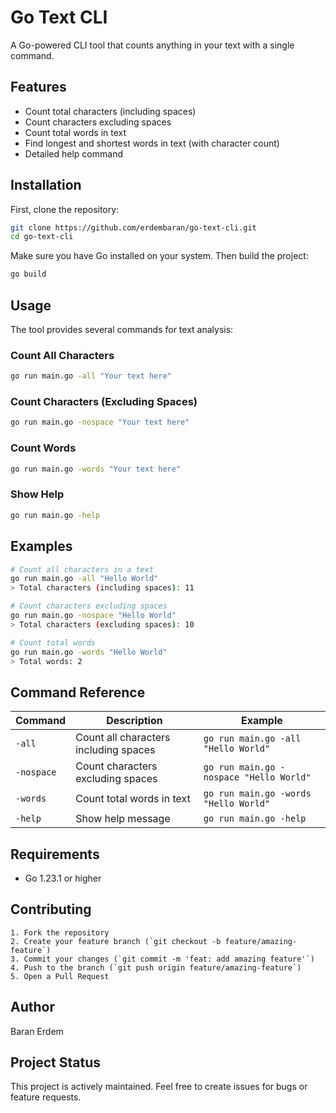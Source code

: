 # Go Text CLI

A Go-powered CLI tool that counts anything in your text with a single command.

## Features

- Count total characters (including spaces)
- Count characters excluding spaces
- Count total words in text
- Find longest and shortest words in text (with character count)
- Detailed help command

## Installation

First, clone the repository:

```bash
git clone https://github.com/erdembaran/go-text-cli.git
cd go-text-cli
```

Make sure you have Go installed on your system. Then build the project:

```bash
go build
```

## Usage

The tool provides several commands for text analysis:

### Count All Characters

```bash
go run main.go -all "Your text here"
```

### Count Characters (Excluding Spaces)

```bash
go run main.go -nospace "Your text here"
```

### Count Words

```bash
go run main.go -words "Your text here"
```

### Show Help

```bash
go run main.go -help
```

## Examples

```bash
# Count all characters in a text
go run main.go -all "Hello World"
> Total characters (including spaces): 11

# Count characters excluding spaces
go run main.go -nospace "Hello World"
> Total characters (excluding spaces): 10

# Count total words
go run main.go -words "Hello World"
> Total words: 2
```

## Command Reference

| Command    | Description                           | Example                                 |
| ---------- | ------------------------------------- | --------------------------------------- |
| `-all`     | Count all characters including spaces | `go run main.go -all "Hello World"`     |
| `-nospace` | Count characters excluding spaces     | `go run main.go -nospace "Hello World"` |
| `-words`   | Count total words in text             | `go run main.go -words "Hello World"`   |
| `-help`    | Show help message                     | `go run main.go -help`                  |

## Requirements

- Go 1.23.1 or higher

## Contributing

    1. Fork the repository
    2. Create your feature branch (`git checkout -b feature/amazing-feature`)
    3. Commit your changes (`git commit -m 'feat: add amazing feature'`)
    4. Push to the branch (`git push origin feature/amazing-feature`)
    5. Open a Pull Request

## Author

Baran Erdem

## Project Status

This project is actively maintained. Feel free to create issues for bugs or feature requests.
